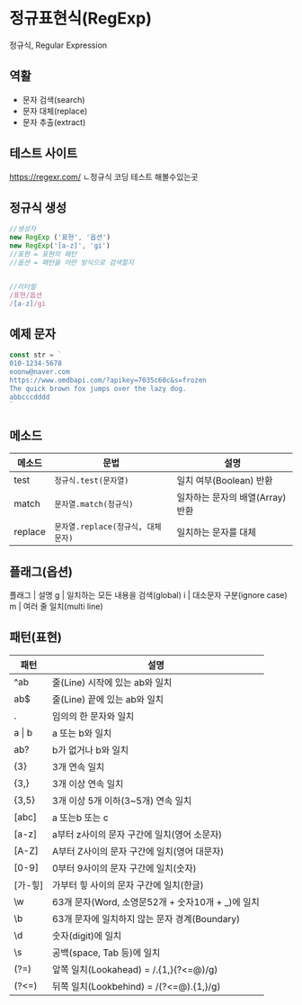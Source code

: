 # 정규표현식(RegExp)

정규식, Regular Expression

## 역활

- 문자 검색(search)
- 문자 대체(replace)
- 문자 추출(extract)

## 테스트 사이트

https://regexr.com/
  ㄴ정규식 코딩 테스트 해볼수있는곳

## 정규식 생성

```js
//생성자
new RegExp ('표현', '옵션')
new RegExp('[a-z]', 'gi')
//표현 = 표현의 패턴
//옵션 = 패턴을 어떤 방식으로 검색할지


//리터럴
/표현/옵션
/[a-z]/gi
```

## 예제 문자

```js
const str = `
010-1234-5678
eoonw@naver.com
https://www.omdbapi.com/?apikey=7035c60c&s=frozen
The quick brown fox jumps over the lazy dog.
abbcccdddd
`
```

## 메소드

메소드 | 문법 | 설명
--|--|--
 test | `정규식.test(문자열)` | 일치 여부(Boolean) 반환
 match | `문자열.match(정규식)` | 일차하는 문자의 배열(Array)반환
 replace | `문자열.replace(정규식, 대체문자)` | 일치하는 문자를 대체

## 플래그(옵션)

플래그 | 설명
g | 일치하는 모든 내용을 검색(global)
i | 대소문자 구분(ignore case)
m | 여러 줄 일치(multi line)

## 패턴(표현)

패턴 | 설명
--|--
^ab | 줄(Line) 시작에 있는 ab와 일치
ab$ | 줄(Line) 끝에 있는 ab와 일치
.| 임의의 한 문자와 일치
a &verbar; b | a 또는 b와 일치
ab? | b가 없거나 b와 일치
{3} | 3개 연속 일치
{3,} | 3개 이상 연속 일치
{3,5} | 3개 이상 5개 이하(3~5개) 연속 일치
[abc] | a 또는b 또는 c
[a-z] | a부터 z사이의 문자 구간에 일치(영어 소문자)
[A-Z] | A부터 Z사이의 문자 구간에 일치(영어 대문자)
[0-9] | 0부터 9사이의 문자 구간에 일치(숫자)
[가-힣] | 가부터 힣 사이의 문자 구간에 일치(한글)
\w | 63개 문자(Word, 소영문52개 + 숫자10개 + _)에 일치
\b | 63개 문자에 일치하지 않는 문자 경계(Boundary)
\d | 숫자(digit)에 일치
\s | 공백(space, Tab 등)에 일치
(?=) | 앞쪽 일치(Lookahead) = /.{1,}(?<=@)/g) 
(?<=) | 뒤쪽 일치(Lookbehind) = /(?<=@).{1,}/g)